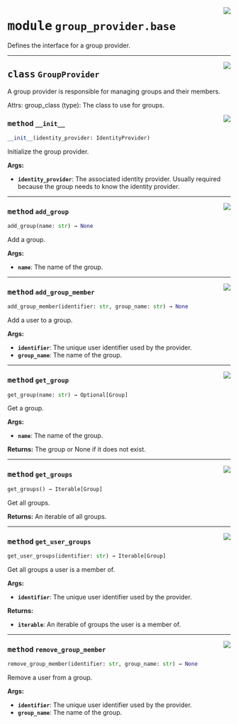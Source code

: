 <!-- markdownlint-disable -->

<a href="../flask_multipass_saml_groups/group_provider/base.py#L0"><img align="right" style="float:right;" src="https://img.shields.io/badge/-source-cccccc?style=flat-square"></a>

# <kbd>module</kbd> `group_provider.base`
Defines the interface for a group provider. 



---

<a href="../flask_multipass_saml_groups/group_provider/base.py#L11"><img align="right" style="float:right;" src="https://img.shields.io/badge/-source-cccccc?style=flat-square"></a>

## <kbd>class</kbd> `GroupProvider`
A group provider is responsible for managing groups and their members. 

Attrs:  group_class (type): The class to use for groups. 

<a href="../flask_multipass_saml_groups/group_provider/base.py#L20"><img align="right" style="float:right;" src="https://img.shields.io/badge/-source-cccccc?style=flat-square"></a>

### <kbd>method</kbd> `__init__`

```python
__init__(identity_provider: IdentityProvider)
```

Initialize the group provider. 



**Args:**
 
 - <b>`identity_provider`</b>:  The associated identity provider. Usually required because the group  needs to know the identity provider. 




---

<a href="../flask_multipass_saml_groups/group_provider/base.py#L28"><img align="right" style="float:right;" src="https://img.shields.io/badge/-source-cccccc?style=flat-square"></a>

### <kbd>method</kbd> `add_group`

```python
add_group(name: str) → None
```

Add a group. 



**Args:**
 
 - <b>`name`</b>:  The name of the group. 

---

<a href="../flask_multipass_saml_groups/group_provider/base.py#L69"><img align="right" style="float:right;" src="https://img.shields.io/badge/-source-cccccc?style=flat-square"></a>

### <kbd>method</kbd> `add_group_member`

```python
add_group_member(identifier: str, group_name: str) → None
```

Add a user to a group. 



**Args:**
 
 - <b>`identifier`</b>:  The unique user identifier used by the provider. 
 - <b>`group_name`</b>:  The name of the group. 

---

<a href="../flask_multipass_saml_groups/group_provider/base.py#L36"><img align="right" style="float:right;" src="https://img.shields.io/badge/-source-cccccc?style=flat-square"></a>

### <kbd>method</kbd> `get_group`

```python
get_group(name: str) → Optional[Group]
```

Get a group. 



**Args:**
 
 - <b>`name`</b>:  The name of the group. 



**Returns:**
 The group or None if it does not exist. 

---

<a href="../flask_multipass_saml_groups/group_provider/base.py#L48"><img align="right" style="float:right;" src="https://img.shields.io/badge/-source-cccccc?style=flat-square"></a>

### <kbd>method</kbd> `get_groups`

```python
get_groups() → Iterable[Group]
```

Get all groups. 



**Returns:**
  An iterable of all groups. 

---

<a href="../flask_multipass_saml_groups/group_provider/base.py#L57"><img align="right" style="float:right;" src="https://img.shields.io/badge/-source-cccccc?style=flat-square"></a>

### <kbd>method</kbd> `get_user_groups`

```python
get_user_groups(identifier: str) → Iterable[Group]
```

Get all groups a user is a member of. 



**Args:**
 
 - <b>`identifier`</b>:  The unique user identifier used by the provider. 



**Returns:**
 
 - <b>`iterable`</b>:  An iterable of groups the user is a member of. 

---

<a href="../flask_multipass_saml_groups/group_provider/base.py#L78"><img align="right" style="float:right;" src="https://img.shields.io/badge/-source-cccccc?style=flat-square"></a>

### <kbd>method</kbd> `remove_group_member`

```python
remove_group_member(identifier: str, group_name: str) → None
```

Remove a user from a group. 



**Args:**
 
 - <b>`identifier`</b>:  The unique user identifier used by the provider. 
 - <b>`group_name`</b>:  The name of the group. 


